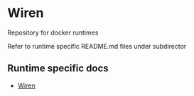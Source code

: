 # Wiren
Repository for docker runtimes

Refer to runtime specific README.md files under subdirector

## Runtime specific docs

* [Wiren](https://github.com/jussiheinonen/wiren/tree/master/wiren#readme)